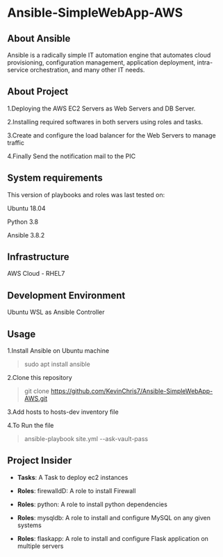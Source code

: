 # **Ansible-SimpleWebApp-AWS**

## **About Ansible**

Ansible is a radically simple IT automation engine that automates cloud provisioning, configuration management, application deployment, intra-service orchestration, and many other IT needs.

## **About Project**

1.Deploying the AWS EC2 Servers as Web Servers and DB Server.

2.Installing required softwares in both servers using roles and tasks.

3.Create and configure the load balancer for the Web Servers to manage traffic

4.Finally Send the notification mail to the PIC

## **System requirements**

This version of playbooks and roles was last tested on:

Ubuntu 18.04

Python 3.8

Ansible 3.8.2

## **Infrastructure**

AWS Cloud - RHEL7

## **Development Environment**

Ubuntu WSL as Ansible Controller

## **Usage**

1.Install Ansible on Ubuntu machine

> sudo apt install ansible

2.Clone this repository

> git clone https://github.com/KevinChris7/Ansible-SimpleWebApp-AWS.git

3.Add hosts to hosts-dev inventory file

4.To Run the file

> ansible-playbook site.yml --ask-vault-pass

## **Project Insider**

- **Tasks**: A Task to deploy ec2 instances

- **Roles**: firewalldD: A role to install Firewall

- **Roles**: python: A role to install python dependencies

- **Roles**: mysqldb: A role to install and configure MySQL on any given systems

- **Roles**: flaskapp: A role to install and configure Flask application on multiple servers